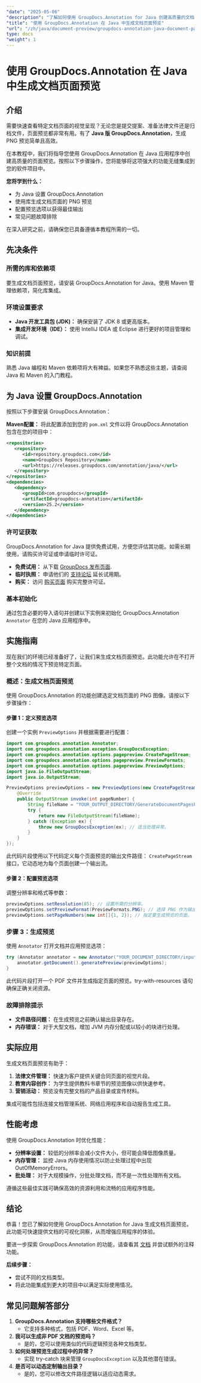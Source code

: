 ```yaml
---
"date": "2025-05-06"
"description": "了解如何使用 GroupDocs.Annotation for Java 创建高质量的文档页面 PNG 预览。利用这项强大的功能增强您的软件。"
"title": "使用 GroupDocs.Annotation 在 Java 中生成文档页面预览"
"url": "/zh/java/document-preview/groupdocs-annotation-java-document-page-previews/"
type: docs
"weight": 1
---
```


# 使用 GroupDocs.Annotation 在 Java 中生成文档页面预览

## 介绍

需要快速查看特定文档页面的视觉呈现？无论您是提交提案、准备法律文件还是归档文件，页面预览都非常有用。有了 **Java 版 GroupDocs.Annotation**，生成 PNG 预览简单且高效。

在本教程中，我们将指导您使用 GroupDocs.Annotation 在 Java 应用程序中创建高质量的页面预览。按照以下步骤操作，您将能够将这项强大的功能无缝集成到您的软件项目中。

**您将学到什么：**
- 为 Java 设置 GroupDocs.Annotation
- 使用库生成文档页面的 PNG 预览
- 配置预览选项以获得最佳输出
- 常见问题故障排除

在深入研究之前，请确保您已具备遵循本教程所需的一切。

## 先决条件

### 所需的库和依赖项
要生成文档页面预览，请安装 GroupDocs.Annotation for Java。使用 Maven 管理依赖项，简化库集成。

### 环境设置要求
- **Java 开发工具包 (JDK)：** 确保安装了 JDK 8 或更高版本。
- **集成开发环境（IDE）：** 使用 IntelliJ IDEA 或 Eclipse 进行更好的项目管理和调试。

### 知识前提
熟悉 Java 编程和 Maven 依赖项将大有裨益。如果您不熟悉这些主题，请查阅 Java 和 Maven 的入门教程。

## 为 Java 设置 GroupDocs.Annotation

按照以下步骤安装 GroupDocs.Annotation：

**Maven配置：**
将此配置添加到您的 `pom.xml` 文件以将 GroupDocs.Annotation 包含在您的项目中：
```xml
<repositories>
   <repository>
      <id>repository.groupdocs.com</id>
      <name>GroupDocs Repository</name>
      <url>https://releases.groupdocs.com/annotation/java/</url>
   </repository>
</repositories>
<dependencies>
   <dependency>
      <groupId>com.groupdocs</groupId>
      <artifactId>groupdocs-annotation</artifactId>
      <version>25.2</version>
   </dependency>
</dependencies>
```

### 许可证获取
GroupDocs.Annotation for Java 提供免费试用，方便您评估其功能。如需长期使用，请购买许可证或申请临时许可证。

- **免费试用：** 从下载 [GroupDocs 发布页面](https://releases。groupdocs.com/annotation/java/).
- **临时执照：** 申请他们的 [支持论坛](https://forum.groupdocs.com/c/annotation/) 延长试用期。
- **购买：** 访问 [购买页面](https://purchase.groupdocs.com/buy) 购买完整许可证。

### 基本初始化
通过包含必要的导入语句并创建以下实例来初始化 GroupDocs.Annotation `Annotator` 在您的 Java 应用程序中。

## 实施指南
现在我们的环境已经准备好了，让我们来生成文档页面预览。此功能允许在不打开整个文档的情况下预览特定页面。

### 概述：生成文档页面预览
使用 GroupDocs.Annotation 的功能创建选定文档页面的 PNG 图像。请按以下步骤操作：

#### 步骤 1：定义预览选项
创建一个实例 `PreviewOptions` 并根据需要进行配置：
```java
import com.groupdocs.annotation.Annotator;
import com.groupdocs.annotation.exception.GroupDocsException;
import com.groupdocs.annotation.options.pagepreview.CreatePageStream;
import com.groupdocs.annotation.options.pagepreview.PreviewFormats;
import com.groupdocs.annotation.options.pagepreview.PreviewOptions;
import java.io.FileOutputStream;
import java.io.OutputStream;

PreviewOptions previewOptions = new PreviewOptions(new CreatePageStream() {
    @Override
    public OutputStream invoke(int pageNumber) {
        String fileName = "YOUR_OUTPUT_DIRECTORY/GenerateDocumentPagesPreview_" + pageNumber + ".png";
        try {
            return new FileOutputStream(fileName);
        } catch (Exception ex) {
            throw new GroupDocsException(ex); // 适当处理异常。
        }
    }
});
```
此代码片段使用以下代码定义每个页面预览的输出文件路径： `CreatePageStream` 接口，它动态地为每个页面创建一个输出流。

#### 步骤 2：配置预览选项
调整分辨率和格式等参数：
```java
previewOptions.setResolution(85); // 设置所需的分辨率。
previewOptions.setPreviewFormat(PreviewFormats.PNG); // 选择 PNG 作为输出格式。
previewOptions.setPageNumbers(new int[]{1, 2}); // 指定要生成预览的页面。
```

### 步骤 3：生成预览
使用 `Annotator` 打开文档并应用预览选项：
```java
try (Annotator annotator = new Annotator("YOUR_DOCUMENT_DIRECTORY/input.pdf")) {
    annotator.getDocument().generatePreview(previewOptions);
}
```
此代码片段打开一个 PDF 文件并生成指定页面的预览。try-with-resources 语句确保正确关闭资源。

### 故障排除提示
- **文件路径问题：** 在生成预览之前确认输出目录存在。
- **内存错误：** 对于大型文档，增加 JVM 内存分配或以较小的块进行处理。

## 实际应用
生成文档页面预览有助于：
1. **法律文件管理：** 快速为客户提供关键合同页面的视觉片段。
2. **教育内容创作：** 为学生提供教科书章节的预览图像以供快速参考。
3. **营销活动：** 预览没有完整文档的产品目录或宣传材料。

集成可能性包括连接文档管理系统、网络应用程序和自动报告生成工具。

## 性能考虑
使用 GroupDocs.Annotation 时优化性能：
- **分辨率设置：** 较低的分辨率会减小文件大小，但可能会降低图像质量。
- **内存管理：** 监控 Java 内存使用情况以防止处理过程中出现 OutOfMemoryErrors。
- **批处理：** 对于大规模操作，分批处理文档，而不是一次性处理所有文档。

遵循这些最佳实践可确保高效的资源利用和流畅的应用程序性能。

## 结论
恭喜！您已了解如何使用 GroupDocs.Annotation for Java 生成文档页面预览。此功能可快速提供文档的可视化洞察，从而增强应用程序的体验。

要进一步探索 GroupDocs.Annotation 的功能，请查看其 [文档](https://docs.groupdocs.com/annotation/java/) 并尝试额外的注释功能。

**后续步骤：**
- 尝试不同的文档类型。
- 将此功能集成到更大的项目中以满足实际使用情况。

## 常见问题解答部分
1. **GroupDocs.Annotation 支持哪些文件格式？**
   - 它支持多种格式，包括 PDF、Word、Excel 等。
2. **我可以生成非 PDF 文档的预览吗？**
   - 是的，您可以使用类似的代码逻辑预览各种文档类型。
3. **如何处理预览生成过程中的异常？**
   - 实现 try-catch 块来管理 `GroupDocsException` 以及其他潜在错误。
4. **是否可以动态定制输出目录？**
   - 是的，您可以修改文件路径逻辑以适应动态需求。